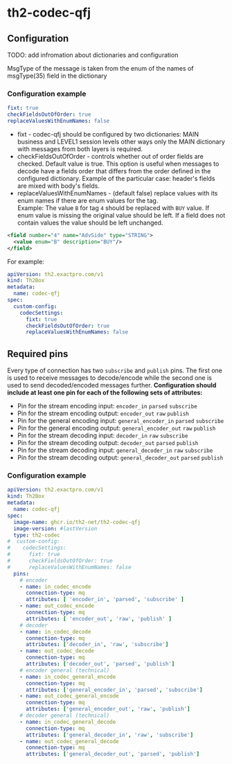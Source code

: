 # th2-codec-qfj

## Configuration

TODO: add infromation about dictionaries and configuration 

MsgType of the message is taken from the enum of the names of msgType(35) field in the dictionary

### Configuration example

```yaml
fixt: true
checkFieldsOutOfOrder: true
replaceValuesWithEnumNames: false
```

* fixt - codec-qfj should be configured by two dictionaries: MAIN business and LEVEL1 session levels other ways only the MAIN dictionary with messages from both layers is required.
* checkFieldsOutOfOrder - controls whether out of order fields are checked. Default value is true.
  This option is useful when messages to decode have a fields order that differs from the order defined in the configured dictionary. 
  Example of the particular case: header's fields are mixed with body's fields.  
* replaceValuesWithEnumNames - (default false) replace values with its enum names if there are enum values for the tag.  
  Example:
  The value `B` for tag `4` should be replaced with `BUY` value. If enum value is missing the original value should be left.
  If a field does not contain values the value should be left unchanged.
```xml
<field number="4" name="AdvSide" type="STRING">
  <value enum="B" description="BUY"/>
</field>
```

For example:

```yaml
apiVersion: th2.exactpro.com/v1
kind: Th2Box
metadata:
  name: codec-qfj
spec:
  custom-config:
    codecSettings:
      fixt: true
      checkFieldsOutOfOrder: true
      replaceValuesWithEnumNames: false
```

## Required pins

Every type of connection has two `subscribe` and `publish` pins.
The first one is used to receive messages to decode/encode while the second one is used to send decoded/encoded messages further.
**Configuration should include at least one pin for each of the following sets of attributes:**
+ Pin for the stream encoding input: `encoder_in` `parsed` `subscribe`
+ Pin for the stream encoding output: `encoder_out` `raw` `publish`
+ Pin for the general encoding input: `general_encoder_in` `parsed` `subscribe`
+ Pin for the general encoding output: `general_encoder_out` `raw` `publish`
+ Pin for the stream decoding input: `decoder_in` `raw` `subscribe`
+ Pin for the stream decoding output: `decoder_out` `parsed` `publish`
+ Pin for the stream decoding input: `general_decoder_in` `raw` `subscribe`
+ Pin for the stream decoding output: `general_decoder_out` `parsed` `publish`

### Configuration example

```yaml
apiVersion: th2.exactpro.com/v1
kind: Th2Box
metadata:
  name: codec-qfj
spec:
  image-name: ghcr.io/th2-net/th2-codec-qfj
  image-version: #lastVersion
  type: th2-codec
#  custom-config:
#    codecSettings:
#      fixt: true
#      checkFieldsOutOfOrder: true
#      replaceValuesWithEnumNames: false
  pins:
    # encoder
    - name: in_codec_encode
      connection-type: mq
      attributes: [ 'encoder_in', 'parsed', 'subscribe' ]
    - name: out_codec_encode
      connection-type: mq
      attributes: [ 'encoder_out', 'raw', 'publish' ]
    # decoder
    - name: in_codec_decode
      connection-type: mq
      attributes: ['decoder_in', 'raw', 'subscribe']
    - name: out_codec_decode
      connection-type: mq
      attributes: ['decoder_out', 'parsed', 'publish']
    # encoder general (technical)
    - name: in_codec_general_encode
      connection-type: mq
      attributes: ['general_encoder_in', 'parsed', 'subscribe']
    - name: out_codec_general_encode
      connection-type: mq
      attributes: ['general_encoder_out', 'raw', 'publish']
    # decoder general (technical)
    - name: in_codec_general_decode
      connection-type: mq
      attributes: ['general_decoder_in', 'raw', 'subscribe']
    - name: out_codec_general_decode
      connection-type: mq
      attributes: ['general_decoder_out', 'parsed', 'publish']
```